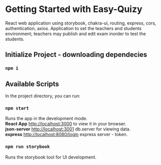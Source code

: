 # Getting Started with Easy-Quizy

React web application using storybook, chakra-ui, routing, express, cors, authentication, axios. Application to set the teachers and students environment; teachers may publish and edit exam inorder to test the students.

## Initialize Project - downloading dependecies

### `npm i`

## Available Scripts

In the project directory, you can run:

### `npm start`

Runs the app in the development mode.\
**React App** [http://localhost:3000](http://localhost:3000) to view it in your browser.\
**json-server** [http://localhost:3001](http://localhost:3001) db.server for viewing data.\
**express** [http://localhost:8080/login](http://localhost:8080) express server - token.

### `npm run storybook`

Runs the storybook tool for UI development.
